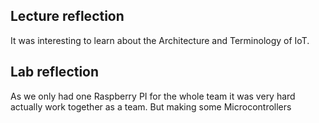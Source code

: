 
## Lecture reflection
It was interesting to learn about the Architecture and Terminology of IoT.

## Lab reflection
As we only had one Raspberry PI for the whole team it was very hard actually work together as a team. But making some Microcontrollers
